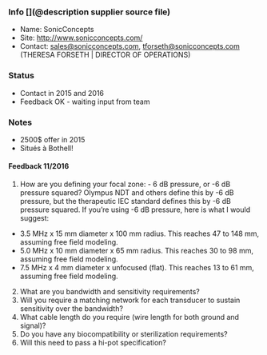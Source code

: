 ### Info [](@description supplier source file)

* Name: SonicConcepts
* Site: http://www.sonicconcepts.com/
* Contact: sales@sonicconcepts.com, tforseth@sonicconcepts.com (THERESA FORSETH | DIRECTOR OF OPERATIONS)	

### Status

* Contact in 2015 and 2016  
* Feedback OK - waiting input from team

### Notes
 
* 2500$ offer in 2015
* Situés à Bothell!

#### Feedback 11/2016

1. How are you defining your focal zone:  - 6 dB pressure, or -6 dB pressure squared? 
Olympus NDT and others define this by -6 dB pressure, but the therapeutic IEC standard defines this by -6 dB pressure squared.
If you’re using -6 dB pressure, here is what I would suggest:
- 3.5 MHz x 15 mm diameter x 100 mm radius.  This reaches 47 to 148 mm, assuming free field modeling. 
- 5.0 MHz x 10 mm diameter x 65 mm radius.  This reaches 30 to 98 mm, assuming free field modeling.
- 7.5 MHz x 4 mm diameter x unfocused (flat).  This reaches 13 to 61 mm, assuming free field modeling.    
2. What are you bandwidth and sensitivity requirements? 
3. Will you require a matching network for each transducer to sustain sensitivity over the bandwidth?
4. What cable length do you require (wire length for both ground and signal)? 
5. Do you have any biocompatibility or sterilization requirements? 
6. Will this need to pass a hi-pot specification?  
